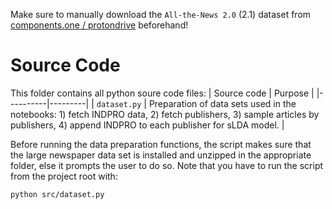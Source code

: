Make sure to manually download the `All-the-News 2.0` (2.1) dataset from [components.one / protondrive](https://components.one/datasets/all-the-news-2-news-articles-dataset) beforehand!

# Source Code

This folder contains all python soure code files:
| Source code | Purpose |
|----------|---------|
| `dataset.py`         | Preparation of data sets used in the notebooks: 1) fetch INDPRO data, 2) fetch publishers, 3) sample articles by publishers, 4) append INDPRO to each publisher for sLDA model. |

 Before running the data preparation functions, the script makes sure that the large newspaper data set is installed and unzipped in the appropriate folder, else it prompts the user to do so. Note that you have to run the script from the project root with: 
```bash
python src/dataset.py
```